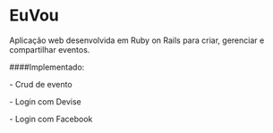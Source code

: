 # EuVou

Aplicação web desenvolvida em Ruby on Rails para criar, gerenciar e compartilhar eventos.

####Implementado:

<p> - Crud de evento </p>
<p> - Login com Devise </p>
<p> - Login com Facebook </p>
